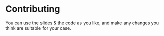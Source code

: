 # Contributing

You can use the slides & the code as you like, and make any changes you think are suitable for your case.
